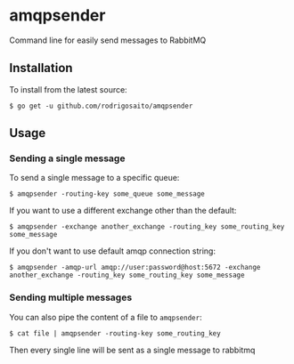 # amqpsender
Command line for easily send messages to RabbitMQ

## Installation

To install from the latest source:

```
$ go get -u github.com/rodrigosaito/amqpsender
```

## Usage

### Sending a single message

To send a single message to a specific queue:

```
$ amqpsender -routing-key some_queue some_message
```

If you want to use a different exchange other than the default:

```
$ amqpsender -exchange another_exchange -routing_key some_routing_key some_message
```

If you don't want to use default amqp connection string:

```
$ amqpsender -amqp-url amqp://user:password@host:5672 -exchange another_exchange -routing_key some_routing_key some_message
```

### Sending multiple messages

You can also pipe the content of a file to ```amqpsender```:

```
$ cat file | amqpsender -routing-key some_routing_key
```

Then every single line will be sent as a single message to rabbitmq
